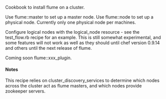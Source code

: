 Cookbook to install flume on a cluster.

Use flume::master to set up a master node. Use flume::node to set up a
physical node. Currently only one physical node per machines. 

Configure logical nodes with the logical_node resource - see the test_flow.rb 
recipe for an example. This is still somewhat experimental, and some features
will not work as well as they should until chef version 0.9.14 and others until
the next release of flume.

Coming soon flume::xxx_plugin.

#### Notes

This recipe relies on cluster_discovery_services to determine which nodes 
across the cluster act as flume masters, and which nodes provide zookeeper
servers.
